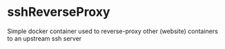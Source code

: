 # sshReverseProxy
Simple docker container used to reverse-proxy other (website) containers to an upstream ssh server

